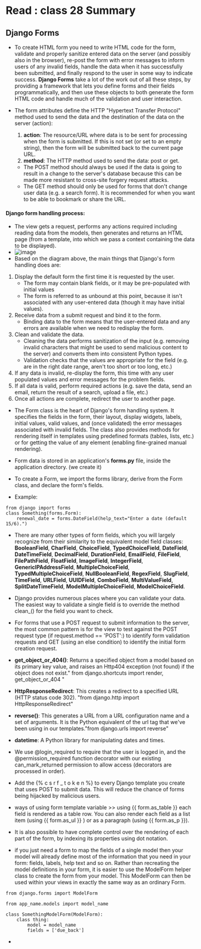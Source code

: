 # Read : class 28 Summary
## Django Forms
* To create HTML form you need to write HTML code for the form, validate and properly sanitize entered data on the server (and possibly also in the browser), re-post the form with error messages to inform users of any invalid fields, handle the data when it has successfully been submitted, and finally respond to the user in some way to indicate success. **Django Forms** take a lot of the work out of all these steps, by providing a framework that lets you define forms and their fields programmatically, and then use these objects to both generate the form HTML code and handle much of the validation and user interaction.

* The form attributes define the HTTP "Hypertext Transfer Protocol" method used to send the data and the destination of the data on the server (action):
  1. **action**: The resource/URL where data is to be sent for processing when the form is submitted. If this is not set (or set to an empty string), then the form will be submitted back to the current page URL.
  2. **method**: The HTTP method used to send the data: post or get.
    - The POST method should always be used if the data is going to result in a change to the server's database because this can be made more resistant to cross-site forgery request attacks.
    - The GET method should only be used for forms that don't change user data (e.g. a search form). It is recommended for when you want to be able to bookmark or share the URL.

#### Django form handling process:
* The view gets a request, performs any actions required including reading data from the models, then generates and returns an HTML page (from a template, into which we pass a context containing the data to be displayed).
* ![image](https://developer.mozilla.org/en-US/docs/Learn/Server-side/Django/Forms/form_handling_-_standard.png)
* Based on the diagram above, the main things that Django's form handling does are:
 1. Display the default form the first time it is requested by the user.
    - The form may contain blank fields, or it may be pre-populated with initial values 
    - The form is referred to as unbound at this point, because it isn't associated with any user-entered data (though it may have initial values).
2. Receive data from a submit request and bind it to the form.
   -  Binding data to the form means that the user-entered data and any errors are available when we need to redisplay the form.
3. Clean and validate the data.
   - Cleaning the data performs sanitization of the input (e.g. removing invalid characters that might be used to send malicious content to the server) and converts them into consistent Python types.
   - Validation checks that the values are appropriate for the field (e.g. are in the right date range, aren't too short or too long, etc.)
4. If any data is invalid, re-display the form, this time with any user populated values and error messages for the problem fields.
5. If all data is valid, perform required actions (e.g. save the data, send an email, return the result of a search, upload a file, etc.)
6. Once all actions are complete, redirect the user to another page.

* The Form class is the heart of Django's form handling system. It specifies the fields in the form, their layout, display widgets, labels, initial values, valid values, and (once validated) the error messages associated with invalid fields. The class also provides methods for rendering itself in templates using predefined formats (tables, lists, etc.) or for getting the value of any element (enabling fine-grained manual rendering). 

* Form data is stored in an application's **forms.py** file, inside the application directory. (we create it)
* To create a Form, we import the forms library, derive from the Form class, and declare the form's fields.
* Example:
```
from django import forms
class Something(forms.Form):
    renewal_date = forms.DateField(help_text="Enter a date (default 15/6).")
```
* There are many other types of form fields, which you will largely recognize from their similarity to the equivalent model field classes: **BooleanField**, **CharField**, **ChoiceField**, **TypedChoiceField**, **DateField**, **DateTimeField**, **DecimalField**, **DurationField**, **EmailField**, **FileField**, **FilePathField**, **FloatField**, **ImageField**, **IntegerField**, **GenericIPAddressField**, **MultipleChoiceField**, **TypedMultipleChoiceField**, **NullBooleanField**, **RegexField**, **SlugField**, **TimeField**, **URLField**, **UUIDField**, **ComboField**, **MultiValueField**, **SplitDateTimeField**, **ModelMultipleChoiceField**, **ModelChoiceField**.

* Django provides numerous places where you can validate your data. The easiest way to validate a single field is to override the method clean_<fieldname>() for the field you want to check. 
* For forms that use a POST request to submit information to the server, the most common pattern is for the view to test against the POST request type (if request.method == 'POST':) to identify form validation requests and GET (using an else condition) to identify the initial form creation request.
* **get_object_or_404()**: Returns a specified object from a model based on its primary key value, and raises an Http404 exception (not found) if the object does not exist." from django.shortcuts import render, get_object_or_404 "
* **HttpResponseRedirect**: This creates a redirect to a specified URL (HTTP status code 302). "from django.http import HttpResponseRedirect"
* **reverse()**: This generates a URL from a URL configuration name and a set of arguments. It is the Python equivalent of the url tag that we've been using in our templates."from django.urls import reverse"
* **datetime**: A Python library for manipulating dates and times.

* We use @login_required to require that the user is logged in, and the @permission_required function decorator with our existing can_mark_returned permission to allow access (decorators are processed in order).
* Add the {%   c s r f _ t o k e n    %} to every Django template you create that uses POST to submit data. This will reduce the chance of forms being hijacked by malicious users.
* ways of using form template variable >> using {{ form.as_table }} each field is rendered as a table row. You can also render each field as a list item (using {{ form.as_ul }} ) or as a paragraph (using {{ form.as_p }}).
* It is also possible to have complete control over the rendering of each part of the form, by indexing its properties using dot notation.
* if you just need a form to map the fields of a single model then your model will already define most of the information that you need in your form: fields, labels, help text and so on. Rather than recreating the model definitions in your form, it is easier to use the ModelForm helper class to create the form from your model. This ModelForm can then be used within your views in exactly the same way as an ordinary Form.
```
from django.forms import ModelForm

from app_name.models import model_name

class SomethingModelForm(ModelForm):
    class thing:
        model = model_name
        fields = ['due_back']
```
* 